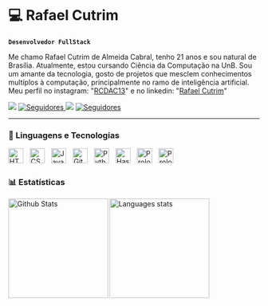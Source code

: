 # 💻 Rafael Cutrim

**`Desenvolvedor FullStack`**

Me chamo Rafael Cutrim de Almeida Cabral, tenho 21 anos e sou natural de Brasília. Atualmente, estou cursando Ciência da Computação na UnB. Sou um amante da tecnologia, gosto de projetos que mesclem conhecimentos multíplos à computação, principalmente no ramo de inteligência artificial. Meu perfil no instagram: "[RCDAC13](https://www.google.com/url?sa=t&source=web&rct=j&opi=89978449&url=https://www.instagram.com/rcdac13/&ved=2ahUKEwiRm_H_3aeQAxWvGrkGHeBjGXsQFnoECCAQAQ&usg=AOvVaw1NrsCt1Ab4kSGlGJrbCiaV)" e no linkedin: "[Rafael Cutrim](https://www.linkedin.com/feed/)"

<p align="start">
    <a>
        <img 
            src= "https://custom-icon-badges.demolab.com/badge/Repo-blue.svg?logo=repo&style=for-the-badge"
        />
    </a>
    <a href="https://github.com/RafaelCDAtab=followers">
        <img 
            alt="Seguidores" 
            title="Me siga no GitHub" 
            src="https://custom-icon-badges.demolab.com/badge/Pull%20Request-purple.svg?logo=pr&style=for-the-badge"
        />
    </a>
    <a >
        <img 
            src="https://custom-icon-badges.demolab.com/badge/Commit-green.svg?logo=git-commit&logoColor=fff&style=for-the-badge"
        />
    </a>
    <a href="https://github.com/RafaelCDAtab=followers">
        <img 
            alt="Seguidores" 
            title="Me siga no GitHub" 
            src="https://custom-icon-badges.demolab.com/github/followers/RafaelCDA?&color=236ad3&labelColor=1155ba&style=for-the-badge&logo=github&label=Seguidores&logoColor=white"
        />
    </a>
</p>

---

### 🤖 Linguagens e Tecnologias

<img 
    align="left" 
    alt="HTML"
    title="HTML" 
    width="30px" 
    style="padding-right: 10px;" 
    src="https://cdn.jsdelivr.net/gh/devicons/devicon@latest/icons/html5/html5-original.svg" 
/>
<img 
    align="left" 
    alt="CSS" 
    title="CSS"
    width="30px" 
    style="padding-right: 10px;" 
    src="https://cdn.jsdelivr.net/gh/devicons/devicon@latest/icons/css3/css3-original.svg" 
/>
<img 
    align="left" 
    alt="JavaScript" 
    title="JavaScript"
    width="30px" 
    style="padding-right: 10px;" 
    src="https://cdn.jsdelivr.net/gh/devicons/devicon@latest/icons/javascript/javascript-original.svg" 
/>
<img 
    align="left" 
    alt="Git" 
    title="Git"
    width="30px" 
    style="padding-right: 10px;" 
    src="https://cdn.jsdelivr.net/gh/devicons/devicon@latest/icons/git/git-original.svg" 
/>
<img 
    align="left" 
    alt="Python" 
    title="Python"
    width="30px" 
    style="padding-right: 10px;" 
    src="https://cdn.jsdelivr.net/gh/devicons/devicon@latest/icons/python/python-original.svg" 
/>
<img 
    align="left" 
    alt="Haskell" 
    title="Haskell"
    width="30px" 
    style="padding-right: 10px;" 
    src="https://cdn.jsdelivr.net/gh/devicons/devicon@latest/icons/haskell/haskell-original.svg"
/>
<img 
    align="left" 
    alt="Prolog" 
    title="Prolog"
    width="30px" 
    style="padding-right: 10px;" 
    src="https://cdn.jsdelivr.net/gh/devicons/devicon@latest/icons/prolog/prolog-original.svg"
/>
<img 
    align="left" 
    alt="Prolog" 
    title="Prolog"
    width="30px" 
    style="padding-right: 10px;" 
    src="https://cdn.jsdelivr.net/gh/devicons/devicon@latest/icons/rust/rust-original.svg"
/>
          
<br/>
<br/>

### 📊 Estatísticas

<img 
    align="left" 
    alt="Github Stats" 
    height ="200" 
    src="https://github-readme-stats.vercel.app/api?username=RafaelCDA&show_icons=true&theme=tokyonight&include_all_commits=true&locale=pt-br"
/>
<img 
    align="left" 
    alt="Languages stats" 
    height ="200" 
    src="https://github-readme-stats.vercel.app/api/top-langs/?username=RafaelCDA&theme=tokyonight&layout=compact&custom_titles=tecnologias&langs_cont=9"
/>
